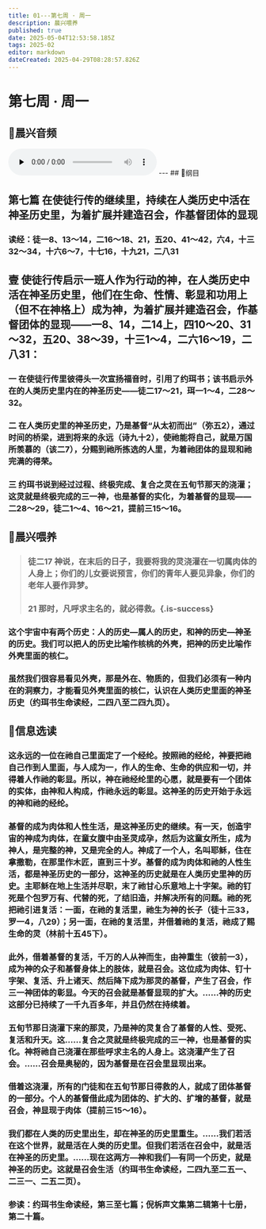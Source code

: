 ```yaml
---
title: 01---第七周 · 周一
description: 晨兴喂养
published: true
date: 2025-05-04T12:53:58.185Z
tags: 2025-02
editor: markdown
dateCreated: 2025-04-29T08:28:57.826Z
---
```


# 第七周 · 周一
## 🎵晨兴音频
<audio id="audio" controls="" preload="none">
      <source id="mp3" src="/2025-02/week7/week7day1.mp3">
</audio>
---
## 📖纲目

## 第七篇   在使徒行传的继续里，持续在人类历史中活在神圣历史里，为着扩展并建造召会，作基督团体的显现

### 读经：徒一8、13～14，二16～18、21，五20、41～42，六4，十三32～34，十六6～7，十七16，十九21，二八31

## 壹   使徒行传启示一班人作为行动的神，在人类历史中活在神圣历史里，他们在生命、性情、彰显和功用上（但不在神格上）成为神，为着扩展并建造召会，作基督团体的显现——一8、14，二14上，四10～20、31～32，五20、38～39，十三1～4，二六16～19，二八31：

### 一   在使徒行传里彼得头一次宣扬福音时，引用了约珥书；该书启示外在的人类历史里内在的神圣历史——徒二17～21，珥一1～4，二28～32。

### 二   在人类历史里的神圣历史，乃是基督“从太初而出”（弥五2），通过时间的桥梁，进到将来的永远（诗九十2），使祂能将自己，就是万国所羡慕的（该二7），分赐到祂所拣选的人里，为着祂团体的显现和祂完满的得荣。

### 三   约珥书说到经过过程、终极完成、复合之灵在五旬节那天的浇灌；这灵就是终极完成的三一神，也是基督的实化，为着基督的显现——二28～29，徒二1～4、16～21，提前三15～16。

## 📖晨兴喂养

>### 徒二17    神说，在末后的日子，我要将我的灵浇灌在一切属肉体的人身上；你们的儿女要说预言，你们的青年人要见异象，你们的老年人要作异梦。
>
>### 21    那时，凡呼求主名的，就必得救。{.is-success}

### 这个宇宙中有两个历史：人的历史—属人的历史，和神的历史—神圣的历史。我们可以把人的历史比喻作核桃的外壳，把神的历史比喻作外壳里面的核仁。

### 虽然我们很容易看见外壳，那是外在、物质的，但我们必须有一种内在的洞察力，才能看见外壳里面的核仁，认识在人类历史里面的神圣历史（约珥书生命读经，二四八至二四九页）。

## 📖信息选读

### 这永远的一位在祂自己里面定了一个经纶。按照祂的经纶，神要把祂自己作到人里面，与人成为一，作人的生命、生命的供应和一切，并得着人作祂的彰显。所以，神在祂经纶里的心愿，就是要有一个团体的实体，由神和人构成，作祂永远的彰显。这神圣的历史开始于永远的神和祂的经纶。

### 基督的成为肉体和人性生活，是这神圣历史的继续。有一天，创造宇宙的神成为肉体，在童女腹中由圣灵成孕，然后为这童女所生，成为神人，是完整的神，又是完全的人。神成了一个人，名叫耶稣，住在拿撒勒，在那里作木匠，直到三十岁。基督的成为肉体和祂的人性生活，都是神圣历史的一部分，这神圣的历史就是在人类历史里神的历史。主耶稣在地上生活并尽职，末了祂甘心乐意地上十字架。祂的钉死是个包罗万有、代替的死，了结旧造，并解决所有的问题。祂的死把祂引进复活：一面，在祂的复活里，祂生为神的长子（徒十三33，罗一4，八29）；另一面，在祂的复活里，并借着祂的复活，祂成了赐生命的灵（林前十五45下）。

### 此外，借着基督的复活，千万的人从神而生，由神重生（彼前一3），成为神的众子和基督身体上的肢体，就是召会。这位成为肉体、钉十字架、复活、升上诸天、然后降下成为那灵的基督，产生了召会，作三一神团体的彰显。今天的召会就是基督显现的扩大。……神的历史这部分已持续了一千九百多年，并且仍然在持续着。

### 五旬节那日浇灌下来的那灵，乃是神的灵复合了基督的人性、受死、复活和升天。这……复合之灵就是终极完成的三一神，也是基督的实化。神将祂自己浇灌在那些呼求主名的人身上。这浇灌产生了召会。……召会是奥秘的，因为基督是在召会里显现出来。

### 借着这浇灌，所有的门徒和在五旬节那日得救的人，就成了团体基督的一部分。个人的基督借此成为团体的、扩大的、扩增的基督，就是召会，神显现于肉体（提前三15～16）。

### 我们都在人类的历史里出生，却在神圣的历史里重生。……我们若活在这个世界，就是活在人类的历史里。但我们若活在召会中，就是活在神圣的历史里。……现在这两方—神和我们—有同一个历史，就是神圣的历史。这就是召会生活（约珥书生命读经，二四九至二五一、二三一、二五二页）。

### 参读：约珥书生命读经，第三至七篇；倪柝声文集第二辑第十七册，第二十篇。
<!-- Google tag (gtag.js) -->
<script async src="https://www.googletagmanager.com/gtag/js?id=G-1P8709Z16T"></script>
<script>
  window.dataLayer = window.dataLayer || [];
  function gtag(){dataLayer.push(arguments);}
  gtag('js', new Date());

  gtag('config', 'G-1P8709Z16T');
</script>